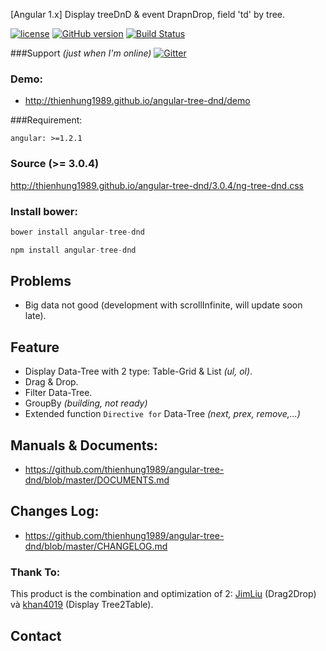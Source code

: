 [Angular 1.x] Display treeDnD &amp; event DrapnDrop, field 'td' by tree.

﻿[![license](http://img.shields.io/badge/license-MIT-brightgreen.svg?style=flat)](https://github.com/thienhung1989/angular-tree-dnd/blob/master/LICENSE) 
[![GitHub version](https://badge.fury.io/gh/thienhung1989%2Fangular-tree-dnd.svg)](http://badge.fury.io/gh/thienhung1989%2Fangular-tree-dnd) 
[![Build Status](https://travis-ci.org/thienhung1989/angular-tree-dnd.svg?branch=master)](https://travis-ci.org/thienhung1989/angular-tree-dnd)

###Support 
*(just when I'm online)*
[![Gitter](https://badges.gitter.im/Join%20Chat.svg)](https://gitter.im/thienhung1989/angular-tree-dnd?utm_source=badge&utm_medium=badge&utm_campaign=pr-badge)

### Demo: 
- http://thienhung1989.github.io/angular-tree-dnd/demo

###Requirement:
```
angular: >=1.2.1
```

### Source (>= 3.0.4)

http://thienhung1989.github.io/angular-tree-dnd/3.0.4/ng-tree-dnd.css



### Install bower:
```js
bower install angular-tree-dnd

npm install angular-tree-dnd
```

## Problems
* Big data not good (development with scrollInfinite, will update soon late).

## Feature
* Display Data-Tree with 2 type: Table-Grid & List *(ul, ol)*.
* Drag & Drop.
* Filter Data-Tree.
* GroupBy *(building, not ready)*
* Extended function `Directive for` Data-Tree *(next, prex, remove,...)*


## Manuals & Documents:
- https://github.com/thienhung1989/angular-tree-dnd/blob/master/DOCUMENTS.md

## Changes Log:
- https://github.com/thienhung1989/angular-tree-dnd/blob/master/CHANGELOG.md

### Thank To:
This product is the combination and optimization of 2: [JimLiu](https://github.com/https://github.com/jimliu)  (Drag2Drop) và [khan4019](https://github.com/khan4019) (Display Tree2Table).


## Contact

[git]: http://git-scm.com/
[bower]: http://bower.io
[npm]: https://www.npmjs.org/
[node]: http://nodejs.org
[protractor]: https://github.com/angular/protractor
[jasmine]: http://jasmine.github.io
[karma]: http://karma-runner.github.io
[travis]: https://travis-ci.org/
[http-server]: https://github.com/nodeapps/http-server
